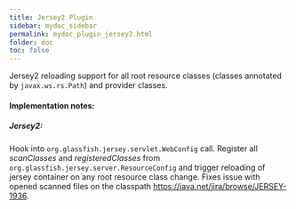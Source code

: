 ```yaml
---
title: Jersey2 Plugin
sidebar: mydoc_sidebar
permalink: mydoc_plugin_jersey2.html
folder: doc
toc: false
---
```


Jersey2 reloading support for all root resource classes (classes annotated by `javax.ws.rs.Path`) and provider classes.

#### Implementation notes:
##### Jersey2:
Hook into `org.glassfish.jersey.servlet.WebConfig` call. Register all *scanClasses* and *registeredClasses*
from `org.glassfish.jersey.server.ResourceConfig` and trigger reloading of jersey container on any root resource class change.
Fixes issue with opened scanned files on the classpath https://java.net/jira/browse/JERSEY-1936.

